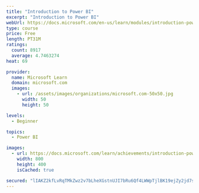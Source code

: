 ```yaml
---
title: "Introduction to Power BI"
excerpt: "Introduction to Power BI"
webUrl: https://docs.microsoft.com/en-us/learn/modules/introduction-power-bi/
type: course
price: Free
length: PT31M
ratings:
  count: 8917
  average: 4.7463274
heat: 69

provider:
  name: Microsoft Learn
  domain: microsoft.com
  images:
    - url: /assets/images/organizations/microsoft.com-50x50.jpg
      width: 50
      height: 50

levels:
  - Beginner

topics:
  - Power BI

images:
  - url: https://docs.microsoft.com/learn/achievements/introduction-power-bi-social.png
    width: 800
    height: 400
    isCached: true

secured: "lIAKZ2kfLvRqTMkZwz2v7bLheXGstnUJI7bRu6Qf4LWWpTjlBK19ejZy2jd7sEFrU+zIy2myWkyJyEcRvUKuKaQCOieiyHPAcp5QOC2HAYFIIwKVIu2G170u5dXlHbV97BezACFNjq3yK15ax+NKnrfqyEnedJxfdj9MMPGttV0Yj7UNoHsLomOOzNGSQyWFCdSN7Xn99JVNa8ku0qxvxswcG373cOCLkfw63iejg+boiiTdzc0c9aZWyp7kNJnNJA+Mvq/mfww8nVtr+w1x0OKl5kwrEOHrMzHuDD/WvgSRjyVwjcMtv3K4IVIMr6n45ZWpFRnCjCfuQzsexwJQDxQqFpMaDL45oxgJvO0dAG5wgcIS42esVWVA8BNgSHBi/6AO9GLo0jIf8psyj76CNoBvgH/8J9bb2+WlU1I4vEo=;3KSRYSJDDTvYRXubJD3a2g=="
---
```


